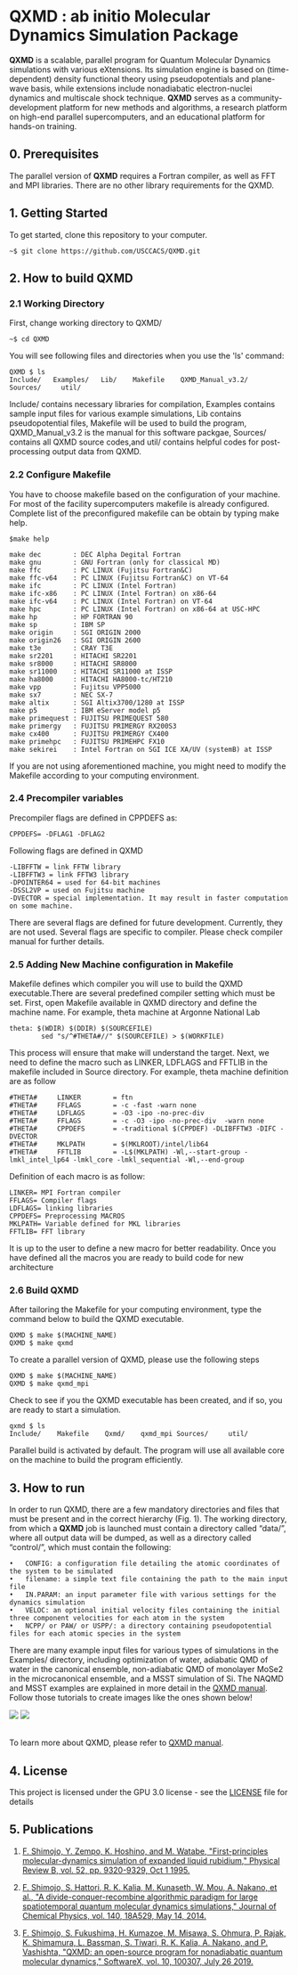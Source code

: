 # QXMD : ab initio Molecular Dynamics Simulation Package
**QXMD** is a scalable, parallel program for Quantum Molecular Dynamics simulations with various eXtensions. Its simulation engine is based on (time-dependent) density functional theory using pseudopotentials and plane-wave basis, while extensions include nonadiabatic electron-nuclei dynamics and multiscale shock technique. **QXMD** serves as a community-development platform for new methods and algorithms, a research platform on high-end parallel supercomputers, and an educational platform for hands-on training.
 
## 0. Prerequisites
The parallel version of **QXMD** requires a Fortran compiler, as well as FFT and MPI libraries. There are no other library requirements for the QXMD.

## 1. Getting Started
To get started, clone this repository to your computer.
```
~$ git clone https://github.com/USCCACS/QXMD.git
```

## 2. How to build QXMD

### 2.1 Working Directory
First, change working directory to QXMD/
```
~$ cd QXMD
```

You will see following files and directories when you use the 'ls' command:
```
QXMD $ ls
Include/   Examples/   Lib/    Makefile    QXMD_Manual_v3.2/    Sources/     util/
```

Include/ contains necessary libraries for compilation, Examples contains sample input files for various example simulations, Lib contains pseudopotential files, Makefile will be used to build the program, QXMD_Manual_v3.2 is the manual for this software packgae, Sources/ contains all QXMD source codes,and util/ contains helpful codes for post-processing output data from QXMD.

### 2.2 Configure Makefile
You have to choose makefile based on the configuration of your machine. For most of the facility supercomputers makefile is already configured. Complete list of the preconfigured makefile can be obtain by typing make help.
```
$make help 

make dec        : DEC Alpha Degital Fortran
make gnu        : GNU Fortran (only for classical MD)
make ffc        : PC LINUX (Fujitsu Fortran&C)
make ffc-v64    : PC LINUX (Fujitsu Fortran&C) on VT-64
make ifc        : PC LINUX (Intel Fortran)
make ifc-x86    : PC LINUX (Intel Fortran) on x86-64
make ifc-v64    : PC LINUX (Intel Fortran) on VT-64
make hpc        : PC LINUX (Intel Fortran) on x86-64 at USC-HPC
make hp         : HP FORTRAN 90
make sp         : IBM SP
make origin     : SGI ORIGIN 2000
make origin26   : SGI ORIGIN 2600
make t3e        : CRAY T3E
make sr2201     : HITACHI SR2201
make sr8000     : HITACHI SR8000
make sr11000    : HITACHI SR11000 at ISSP
make ha8000     : HITACHI HA8000-tc/HT210
make vpp        : Fujitsu VPP5000
make sx7        : NEC SX-7
make altix      : SGI Altix3700/1280 at ISSP
make p5         : IBM eServer model p5
make primequest : FUJITSU PRIMEQUEST 580
make primergy   : FUJITSU PRIMERGY RX200S3
make cx400      : FUJITSU PRIMERGY CX400
make primehpc   : FUJITSU PRIMEHPC FX10
make sekirei    : Intel Fortran on SGI ICE XA/UV (systemB) at ISSP
```

If you are not using aforementioned machine, you might need to modify the Makefile according to your computing environment.

### 2.4 Precompiler variables
Precompiler flags are defined in CPPDEFS as:
```
CPPDEFS= -DFLAG1 -DFLAG2
```

Following flags are defined in QXMD
```
-LIBFFTW = link FFTW library 
-LIBFFTW3 = link FFTW3 library 
-DPOINTER64 = used for 64-bit machines 
-DSSL2VP = used on Fujitsu machine 
-DVECTOR = special implementation. It may result in faster computation on some machine. 
```

There are several flags are defined for future development. Currently, they are not used. Several flags are specific to compiler. Please check compiler manual for further details.

### 2.5 Adding New Machine configuration in Makefile
Makefile defines which compiler you will use to build the QXMD executable.There are several predefined compiler setting which must be set. First, open Makefile available in QXMD directory and define the machine name. For example, theta machine at Argonne National Lab
```
theta: $(WDIR) $(DDIR) $(SOURCEFILE)
        sed "s/^#THETA#//" $(SOURCEFILE) > $(WORKFILE)
```

This process will ensure that make will understand the target. Next, we need to define the macro such as LINKER, LDFLAGS and FFTLIB in the makefile included in Source directory. For example, theta machine definition are as follow
```
#THETA#     LINKER        = ftn
#THETA#     FFLAGS        = -c -fast -warn none                                                                     
#THETA#     LDFLAGS       = -O3 -ipo -no-prec-div 
#THETA#     FFLAGS        = -c -O3 -ipo -no-prec-div  -warn none                                              
#THETA#     CPPDEFS       = -traditional $(CPPDEF) -DLIBFFTW3 -DIFC -DVECTOR                                         
#THETA#     MKLPATH       = $(MKLROOT)/intel/lib64
#THETA#     FFTLIB        = -L$(MKLPATH) -Wl,--start-group -lmkl_intel_lp64 -lmkl_core -lmkl_sequential -Wl,--end-group
```

Definition of each macro is as follow:
```
LINKER= MPI Fortran compiler 
FFLAGS= Compiler flags
LDFLAGS= linking libraries
CPPDEFS= Preprocessing MACROS
MKLPATH= Variable defined for MKL libraries
FFTLIB= FFT library 
```

It is up to the user to define a new macro for better readability. Once you have defined all the macros you are ready to build code for new architecture

### 2.6 Build QXMD
After tailoring the Makefile for your computing environment, type the command below to build the QXMD executable.
```
QXMD $ make $(MACHINE_NAME)
QXMD $ make qxmd
```

To create a parallel version of QXMD, please use the following steps
```
QXMD $ make $(MACHINE_NAME)
QXMD $ make qxmd_mpi
```

Check to see if you the QXMD executable has been created, and if so, you are ready to start a simulation.

```
qxmd $ ls
Include/    Makefile    Qxmd/    qxmd_mpi Sources/     util/
```

Parallel build is activated by default. The program will use all available core on the machine to build the program efficiently.

## 3. How to run
In order to run QXMD, there are a few mandatory directories and files that must be present and in the correct hierarchy (Fig. 1). The working directory, from which a **QXMD** job is launched must contain a directory called “data/”, where all output data will be dumped, as well as a directory called “control/”, which must contain the following:
```
•	CONFIG: a configuration file detailing the atomic coordinates of the system to be simulated
•	filename: a simple text file containing the path to the main input file
•	IN.PARAM: an input parameter file with various settings for the dynamics simulation 
•	VELOC: an optional initial velocity files containing the initial three component velocities for each atom in the system
•	NCPP/ or PAW/ or USPP/: a directory containing pseudopotential files for each atomic species in the system
```

There are many example input files for various types of simulations in the Examples/ directory, including optimization of water, adiabatic QMD of water in the canonical ensemble, non-adiabatic QMD of monolayer MoSe2 in the microcanonical ensemble, and a MSST simulation of Si.  The NAQMD and MSST examples are explained in more detail in the [QXMD manual](https://usccacs.github.io/QXMD/index.html).  Follow those tutorials to create images like the ones shown below!
<br>

<div>
    <img src="docs/_images/SoftwareX_Fig2a.png">
    <img src="docs/_images/SoftwareX_Fig3b.png">
</div>

<br>

To learn more about QXMD, please refer to [QXMD manual](https://usccacs.github.io/QXMD/index.html).

## 4. License
This project is licensed under the GPU 3.0 license - see the [LICENSE](https://github.com/USCCACS/QXMD/blob/master/LICENSE) file for details

## 5. Publications

1) [F. Shimojo, Y. Zempo, K. Hoshino, and M. Watabe, "First-principles molecular-dynamics simulation of expanded liquid rubidium," Physical Review B, vol. 52, pp. 9320-9329, Oct 1 1995.](
https://doi.org/10.1016/S0022-3093(96)00322-5)

2) [F. Shimojo, S. Hattori, R. K. Kalia, M. Kunaseth, W. Mou, A. Nakano, et al., "A divide-conquer-recombine algorithmic paradigm for large spatiotemporal quantum molecular dynamics simulations," Journal of Chemical Physics, vol. 140, 18A529, May 14, 2014.](https://doi.org/10.1063/1.4869342)

3) [F. Shimojo, S. Fukushima, H. Kumazoe, M. Misawa, S. Ohmura, P. Rajak, K. Shimamura, L. Bassman, S. Tiwari, R. K. Kalia, A. Nakano, and P. Vashishta, "QXMD: an open-source program for nonadiabatic quantum molecular dynamics," SoftwareX, vol. 10, 100307, July 26 2019.](https://doi.org/10.1016/j.softx.2019.100307)



